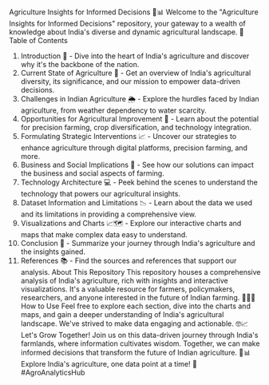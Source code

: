 
Agriculture Insights for Informed Decisions 🌾📊
Welcome to the "Agriculture Insights for Informed Decisions" repository, your gateway to a wealth of knowledge about India's diverse and dynamic agricultural landscape. 🌱
Table of Contents
1.	Introduction 🌄 - Dive into the heart of India's agriculture and discover why it's the backbone of the nation.
2.	Current State of Agriculture 🚜 - Get an overview of India's agricultural diversity, its significance, and our mission to empower data-driven decisions.
3.	Challenges in Indian Agriculture 🌦️ - Explore the hurdles faced by Indian agriculture, from weather dependency to water scarcity.
4.	Opportunities for Agricultural Improvement 🌟 - Learn about the potential for precision farming, crop diversification, and technology integration.
5.	Formulating Strategic Interventions 📈 - Uncover our strategies to enhance agriculture through digital platforms, precision farming, and more.
6.	Business and Social Implications 💼 - See how our solutions can impact the business and social aspects of farming.
7.	Technology Architecture 💻 - Peek behind the scenes to understand the technology that powers our agricultural insights.
8.	Dataset Information and Limitations 📉 - Learn about the data we used and its limitations in providing a comprehensive view.
9.	Visualizations and Charts 📈🗺️ - Explore our interactive charts and maps that make complex data easy to understand.
10.	Conclusion 🌟 - Summarize your journey through India's agriculture and the insights gained.
11.	References 📚 - Find the sources and references that support our analysis.
About This Repository
This repository houses a comprehensive analysis of India's agriculture, rich with insights and interactive visualizations. It's a valuable resource for farmers, policymakers, researchers, and anyone interested in the future of Indian farming. 🌾🇮🇳
How to Use
Feel free to explore each section, dive into the charts and maps, and gain a deeper understanding of India's agricultural landscape. We've strived to make data engaging and actionable. 🤓📈
Let's Grow Together!
Join us on this data-driven journey through India's farmlands, where information cultivates wisdom. Together, we can make informed decisions that transform the future of Indian agriculture. 🌾📊
Explore India's agriculture, one data point at a time! 🌱 #AgroAnalyticsHub


